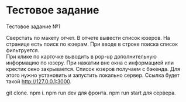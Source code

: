 # Тестовое задание

Тестовое задание №1

Сверстать по макету отчет. В отчете вывести список юзеров. 
На странице есть поиск по юзерам. При вводе в строке поиска список фильтруется.  
При клике по карточке выводить в pop-up дополнительную информацию по юзеру. 
При нажатии вне окна с информацией или крестик окно закрывается.
Список юзеров получаем с бэкенда. Для этого нужно установить  и запустить локально сервер. 
Ссылка будет такой http://127.0.0.1:3000.

git clone.
npm i.
npm run dev для фронта.
npm run start для сервера.
